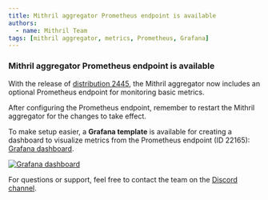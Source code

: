 ```yaml
---
title: Mithril aggregator Prometheus endpoint is available
authors:
  - name: Mithril Team
tags: [mithril aggregator, metrics, Prometheus, Grafana]
---
```


### Mithril aggregator Prometheus endpoint is available

With the release of [distribution 2445](https://github.com/input-output-hk/mithril/releases/tag/2445.0), the Mithril aggregator now includes an optional Prometheus endpoint for monitoring basic metrics.

After configuring the Prometheus endpoint, remember to restart the Mithril aggregator for the changes to take effect.

To make setup easier, a **Grafana template** is available for creating a dashboard to visualize metrics from the Prometheus endpoint (ID 22165): [Grafana dashboard](https://grafana.com/grafana/dashboards/22165-mithril-aggregator/).

[![Grafana dashboard](img/grafana-dashboard.png)](img/grafana-dashboard.png)

For questions or support, feel free to contact the team on the [Discord channel](https://discord.gg/5kaErDKDRq).
